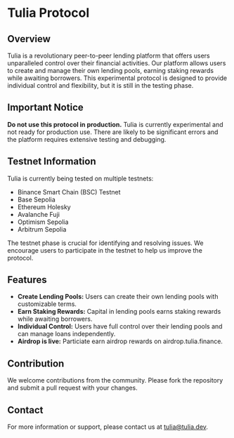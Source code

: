 # Tulia Protocol

## Overview
Tulia is a revolutionary peer-to-peer lending platform that offers users unparalleled control over their financial activities. Our platform allows users to create and manage their own lending pools, earning staking rewards while awaiting borrowers. This experimental protocol is designed to provide individual control and flexibility, but it is still in the testing phase.

## Important Notice
**Do not use this protocol in production.** Tulia is currently experimental and not ready for production use. There are likely to be significant errors and the platform requires extensive testing and debugging.

## Testnet Information
Tulia is currently being tested on multiple testnets:
- Binance Smart Chain (BSC) Testnet
- Base Sepolia
- Ethereum Holesky
- Avalanche Fuji
- Optimism Sepolia
- Arbitrum Sepolia

The testnet phase is crucial for identifying and resolving issues. We encourage users to participate in the testnet to help us improve the protocol.

## Features
- **Create Lending Pools:** Users can create their own lending pools with customizable terms.
- **Earn Staking Rewards:** Capital in lending pools earns staking rewards while awaiting borrowers.
- **Individual Control:** Users have full control over their lending pools and can manage loans independently.
- **Airdrop is live:** Particiate earn airdrop rewards on airdrop.tulia.finance.


## Contribution
We welcome contributions from the community. Please fork the repository and submit a pull request with your changes.

## Contact
For more information or support, please contact us at [tulia@tulia.dev](mailto:tulia@tulia.dev).
